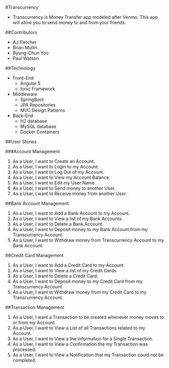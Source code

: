 #Transcurrency
* Transcurrency is Money Transfer app modeled after Venmo.  This app will allow you to send money to and from your friends.

##Contributors
- AJ Fletcher
- Brian Mullin
- Byung-Chun Yoo
- Paul Watson

##Technology
- Front-End
    - Angular 5
    - Ionic Framework
- Middleware
    - SpringBoot
    - JPA Repositories
    - MVC Design Patterns
- Back-End
    - H2 database
    - MySQL database
    - Docker Containers

##User Stories

###Account Management
1. As a User, I want to Create an Account.
1. As a User, I want to Login to my Account.
1. As a User, I want to Log Out of my Account.
1. As a User, I want to View my Account Balance.
1. As a User, I want to Edit my User Name.
1. As a User, I want to Send money to another User.
1. As a User, I want to Receive money from another User.

##Bank Account Management
1. As a User, I want to Add a Bank Account to my Account.
1. As a User, I want to View a list of my Bank Accounts.
1. As a User, I want to Delete a Bank Account.
1. As a User, I want to Deposit money to my Bank Account from my Transcurrency Account.
1. As a User, I want to Withdraw money from Transcurrency Account to my Bank Account.

##Credit Card Management
1. As a User, I want to Add a Credit Card to my Account.
1. As a User, I want to View a list of my Credit Cards.
1. As a User, I want to Delete a Credit Card.
1. As a User, I want to Deposit money to my Credit Card from my Transcurrency Account.
1. As a User, I want to Withdraw money from my Credit Card to my Transcurrency Account.

##Transaction Management
1. As a User, I want a Transaction to be created whenever money moves to or from my Account.
1. As a User, I want to View a List of all Transactions related to my Account. 
1. As a User, I want to View a the information for a Single Transaction.
1. As a User, I want to View a Confirmation the my Transaction was processed.
1. As a User, I want to View a Notification that my Transaction could not be completed.



